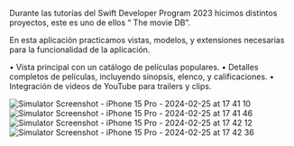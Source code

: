 Durante las tutorías del Swift Developer Program 2023 hicimos distintos proyectos, este es uno de ellos “ The movie DB”.

En esta aplicación practicamos vistas, modelos, y extensiones necesarias para la funcionalidad de la aplicación.

  • Vista principal con un catálogo de películas populares.
  • Detalles completos de películas, incluyendo sinopsis, elenco, y calificaciones.
  • Integración de videos de YouTube para trailers y clips.
   
![Simulator Screenshot - iPhone 15 Pro - 2024-02-25 at 17 41 10](https://github.com/gliadev/TheMovieBDProject/assets/78279221/132acd19-b05e-43a0-abfc-55bc214e17d0)
![Simulator Screenshot - iPhone 15 Pro - 2024-02-25 at 17 41 46](https://github.com/gliadev/TheMovieBDProject/assets/78279221/0008201f-cb4a-4d27-9d5a-62ab456a85b0)
![Simulator Screenshot - iPhone 15 Pro - 2024-02-25 at 17 42 12](https://github.com/gliadev/TheMovieBDProject/assets/78279221/ede46ddc-15db-45e4-9335-e79aeeb602c8)
![Simulator Screenshot - iPhone 15 Pro - 2024-02-25 at 17 42 36](https://github.com/gliadev/TheMovieBDProject/assets/78279221/0f99d316-5eaa-4a6b-913a-a4b3361da032)
